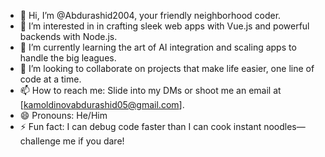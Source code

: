 - 👋 Hi, I’m @Abdurashid2004, your friendly neighborhood coder.
- 👀 I’m interested in  in crafting sleek web apps with Vue.js and powerful backends with Node.js.
- 🌱 I’m currently learning the art of AI integration and scaling apps to handle the big leagues.
- 💞️ I’m looking to collaborate on projects that make life easier, one line of code at a time.
- 📫 How to reach me: Slide into my DMs or shoot me an email at [kamoldinovabdurashid05@gmail.com].
- 😄 Pronouns: He/Him
- ⚡ Fun fact: I can debug code faster than I can cook instant noodles—challenge me if you dare!

<!---
Abdurashid2004/Abdurashid2004 is a ✨ special ✨ repository because its `README.md` (this file) appears on your GitHub profile.
You can click the Preview link to take a look at your changes.
--->

